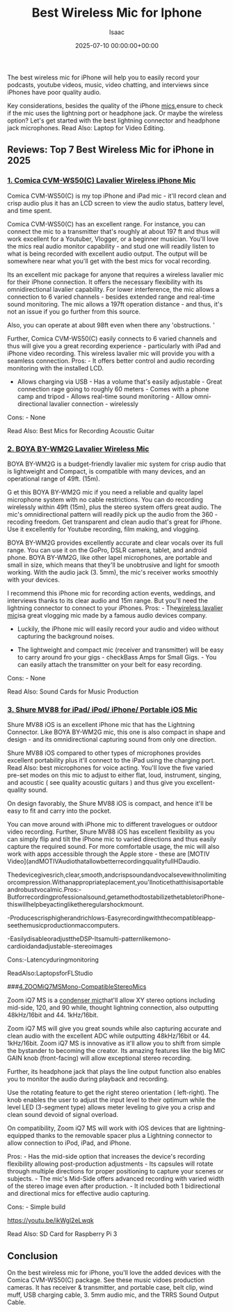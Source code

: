 ﻿---
title: Best Wireless Mic for Iphone
description: The best wireless mic for iPhone will help you to easily record your podcasts, youtube videos , music, video chatting, and interviews since iPhones have poor...
slug: /best-wireless-mic-for-iphone/
date: 2025-07-10 00:00:00+00:00
lastmod: 2025-07-10 00:00:00+03:00
author: Isaac
categories:
- Mics
tags:
- mics
- best
- wirele
layout: post
---

The best wireless mic for iPhone will help you to easily record your podcasts, youtube videos, music, video chatting, and interviews since iPhones have poor quality audio.

Key considerations, besides the quality of the iPhone [mics](https://pestpolicy.com/best-wireless-lavalier-mic-for-dslr/),ensure to check if the mic uses the lightning port or headphone jack. Or maybe the wireless option? Let's get started with the best lightning connector and headphone jack microphones. Read Also: Laptop for Video Editing.

##  Reviews: Top 7 Best Wireless Mic for iPhone in 2025

###  [1. Comica CVM-WS50(C) Lavalier Wireless iPhone Mic](https://www.amazon.com/dp/B078JPPT3N/?tag=p-policy-20)

Comica CVM-WS50(C) is my top iPhone and iPad mic - it'll record clean and crisp audio plus it has an LCD screen to view the audio status, battery level, and time spent.

Comica CVM-WS50(C) has an excellent range. For instance, you can connect the mic to a transmitter that's roughly at about 197 ft and thus will work excellent for a Youtuber, Vlogger, or a beginner musician. You'll love the mics real audio monitor capability - and stud one will readily listen to what is being recorded with excellent audio output. The output will be somewhere near what you'll get with the best mics for vocal recording.

Its an excellent mic package for anyone that requires a wireless lavalier mic for their iPhone connection. It offers the necessary flexibility with its omnidirectional lavalier capability. For lower interference, the mic allows a connection to 6 varied channels - besides extended range and real-time sound monitoring. The mic allows a 197ft operation distance - and thus, it's not an issue if you go further from this source.

Also, you can operate at about 98ft even when there any 'obstructions. '

Further, Comica CVM-WS50(C) easily connects to 6 varied channels and thus will give you a great recording experience - particularly with iPad and iPhone video recording. This wireless lavalier mic will provide you with a seamless connection. Pros: - It offers better control and audio recording monitoring with the installed LCD.

- Allows charging via USB - Has a volume that's easily adjustable - Great connection rage going to roughly 60 meters - Comes with a phone camp and tripod - Allows real-time sound monitoring - Alllow omni-directional lavalier connection - wirelessly

Cons: - None

Read Also: Best Mics for Recording Acoustic Guitar

###  [2. BOYA BY-WM2G Lavalier Wireless Mic](https://www.amazon.com/dp/B07GSWG9VH/?tag=p-policy-20)

BOYA BY-WM2G is a budget-friendly lavalier mic system for crisp audio that is lightweight and Compact, is compatible with many devices, and an operational range of 49ft. (15m).

G et this BOYA BY-WM2G mic if you need a reliable and quality lapel microphone system with no cable restrictions. You can do recording wirelessly within 49ft (15m), plus the stereo system offers great audio. The mic's omnidirectional pattern will readily pick up the audio from the 360 - recoding freedom. Get transparent and clean audio that's great for iPhone. Use it excellently for Youtube recording, film making, and vlogging.

BOYA BY-WM2G provides excellently accurate and clear vocals over its full range. You can use it on the GoPro, DSLR camera, tablet, and android phone. BOYA BY-WM2G, like other lapel microphones, are portable and small in size, which means that they'll be unobtrusive and light for smooth working. With the audio jack (3. 5mm), the mic's receiver works smoothly with your devices.

I recommend this iPhone mic for recording action events, weddings, and interviews thanks to its clear audio and 15m range. But you'll need the lightning connector to connect to your iPhones. Pros: - The[wireless lavalier mic](https://pestpolicy.com/best-wireless-lavalier-mic-for-dslr/)isa great vlogging mic made by a famous audio devices company.

- Luckily, the iPhone mic will easily record your audio and video without capturing the background noises.

- The lightweight and compact mic (receiver and transmitter) will be easy to carry around fro your gigs - checkBass Amps for Small Gigs. - You can easily attach the transmitter on your belt for easy recording.

Cons: - None

Read Also: Sound Cards for Music Production

###  [3. Shure MV88 for iPad/ iPod/ iPhone/ Portable iOS Mic](https://www.amazon.com/dp/B010W6W8OW/?tag=p-policy-20)

Shure MV88 iOS is an excellent iPhone mic that has the Lightning Connector. Like BOYA BY-WM2G mic, this one is also compact in shape and design - and its omnidirectional capturing sound from only one direction.

Shure MV88 iOS compared to other types of microphones provides excellent portability plus it'll connect to the iPad using the charging port. Read Also: best microphones for voice acting. You'll love the five varied pre-set modes on this mic to adjust to either flat, loud, instrument, singing, and acoustic ( see quality acoustic guitars ) and thus give you excellent-quality sound.

On design favorably, the Shure MV88 iOS is compact, and hence it'll be easy to fit and carry into the pocket.

You can move around with iPhone mic to different travelogues or outdoor video recording. Further, Shure MV88 iOS has excellent flexibility as you can simply flip and tilt the iPhone mic to varied directions and thus easily capture the required sound. For more comfortable usage, the mic will also work with apps accessible through the Apple store - these are [MOTIV Video](andMOTIVAudiothatallowbetterrecordingqualityfullHDaudio.

Thedevicegivesrich,clear,smooth,andcrispsoundandvocalsevewithnolimitingorcompression.Withanappropriateplacement,you'llnoticethatthisisaportableandrobustvocalmic.Pros:-Butforrecordingprofessionalsound,getamethodtostabilizethetabletoriPhone-thiswillhelpbeyactingliketheregularshockmount.

-Producescrisphigherandrichlows-Easyrecordingwiththecompatibleapp-seethemusicproductionmaccomputers.

-EasilydisableoradjusttheDSP-Itsamulti-patternlikemono-cardioidandadjustable-stereoimages

Cons:-Latencyduringmonitoring

ReadAlso:LaptopsforFLStudio

###[4.ZOOMiQ7MSMono-CompatibleStereoMics](https://www.amazon.com/dp/B00M6HX12E/?tag=p-policy-20)

Zoom iQ7 MS is a [condenser mic](https://pestpolicy.com/best-condenser-mics-under-300/)that'll allow XY stereo options including mid-side, 120, and 90 while, thought lightning connection, also outputting 48kHz/16bit and 44. 1kHz/16bit.

Zoom iQ7 MS will give you great sounds while also capturing accurate and clean audio with the excellent ADC while outputting 48kHz/16bit or 44. 1kHz/16bit. Zoom iQ7 MS is innovative as it'll allow you to shift from simple the bystander to becoming the creator. Its amazing features like the big MIC GAIN knob (front-facing) will allow exceptional stereo recording.

Further, its headphone jack that plays the line output function also enables you to monitor the audio during playback and recording.

Use the rotating feature to get the right stereo orientation ( left-right). The knob enables the user to adjust the input level to their optimum while the level LED (3-segment type) allows meter leveling to give you a crisp and clean sound devoid of signal overload.

On compatibility, Zoom iQ7 MS will work with iOS devices that are lightning-equipped thanks to the removable spacer plus a Lightning connector to allow connection to iPod, iPad, and iPhone.

Pros: - Has the mid-side option that increases the device's recording flexibility allowing post-production adjustments - Its capsules will rotate through multiple directions for proper positioning to capture your scenes or subjects. - The mic's Mid-Side offers advanced recording with varied width of the stereo image even after production. - It included both 1 bidirectional and directional mics for effective audio capturing.

Cons: - Simple build

https://youtu.be/ikWgl2eLwqk

Read Also: SD Card for Raspberry Pi 3

##  Conclusion

On the best wireless mic for iPhone, you'll love the added devices with the Comica CVM-WS50(C) package. See these music vidoes production cameras. It has receiver & transmitter, and portable case, belt clip, wind muff, USB charging cable, 3. 5mm audio mic, and the TRRS Sound Output Cable.

